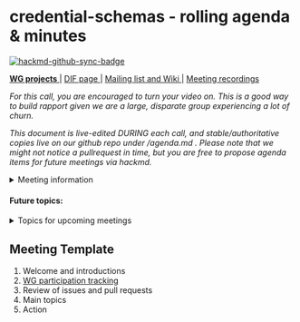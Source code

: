# credential-schemas - rolling agenda & minutes

[![hackmd-github-sync-badge](https://hackmd.io/fcNWJ_efTWaYZGpWXxeZxA/badge)](https://hackmd.io/fcNWJ_efTWaYZGpWXxeZxA)

[**WG projects** ](https://github.com/decentralized-identity?q=wg-cc&type=&language=) | [ DIF page ](https://identity.foundation/working-groups/claims-credentials.html) | [Mailing list and Wiki ](https://lists.identity.foundation/g/cc-wg) | [Meeting recordings](https://docs.google.com/spreadsheets/d/1wgccmMvIImx30qVE9GhRKWWv3vmL2ZyUauuKx3IfRmA/edit#gid=1252135265)

_For this call, you are encouraged to turn your video on. This is a good way to build rapport given we are a large, disparate group experiencing a lot of churn._

_This document is live-edited DURING each call, and stable/authoritative copies live on our github repo under /agenda.md .
Please note that we might not notice a pullrequest in time, but you are free to propose agenda items for future meetings via hackmd._

<details>
<summary> Meeting information </summary>

- Before you contribute - [**join DIF**](https://identity.foundation/join) and [sign the WG charter](https://bit.ly/DIF-WG-select1) (both are required!)
- Time: TODO
- [Calendar entry](https://calendar.google.com/event?action=TEMPLATE&tmeid=NnBnMW43NmRib3YwNDI3dXA5ZW8xOHVlbjZfMjAyMDExMDNUMjAwMDAwWiBkZWNlbnRyYWxpemVkLmlkZW50aXR5QG0&tmsrc=decentralized.identity%40gmail.com&scp=ALL)
- [Zoom room]()
</details>

#### Future topics:

<details>
<summary> Topics for upcoming meetings</summary>

- topic 1 (to be discussed on this date)
- topic 2 (to be discussed on this date)
- topic n. (tbd)

</details>

## Meeting Template

1. Welcome and introductions
2. [WG participation tracking](https://docs.google.com/spreadsheets/d/12hFa574v5PRrKfzIKMgDTjxuU6lvtBhrmLspfKkN4oE/edit#gid=0)
3. Review of issues and pull requests
4. Main topics
5. Action
